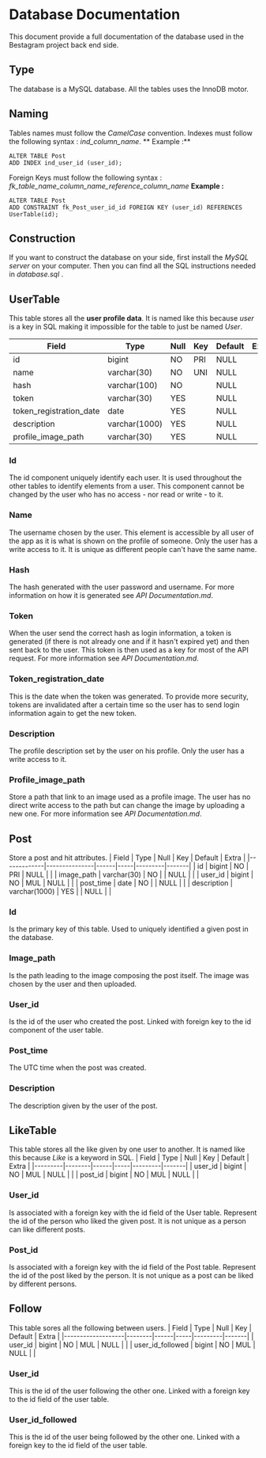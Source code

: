 # Database Documentation
This document provide a full documentation of the database used in the Bestagram project back end side.

## Type
The database is a MySQL database. All the tables uses the InnoDB motor.

## Naming
Tables names must follow the *CamelCase* convention. 
Indexes must follow the following syntax : *ind_column_name*.
** Example :**

    ALTER TABLE Post  
    ADD INDEX ind_user_id (user_id);

Foreign Keys must follow the following syntax : *fk_table_name_column_name_reference_column_name*
**Example :** 
  

    ALTER TABLE Post  
    ADD CONSTRAINT fk_Post_user_id_id FOREIGN KEY (user_id) REFERENCES UserTable(id);

## Construction
If you want to construct the database on your side, first install the *MySQL server* on your computer. Then you can find all the SQL instructions needed in *database.sql* .

## UserTable
This table stores all the **user profile data**. It is named like this because *user* is a key in SQL making it impossible for the table to just be named *User*.

| Field              | Type          | Null | Key | Default | Extra |
| --------------------|---------------|------|-----|---------|-------|
| id                 | bigint        | NO   | PRI | NULL    |       |
| name               | varchar(30)   | NO   | UNI | NULL    |       |
| hash               | varchar(100)  | NO   |     | NULL    |       |
| token                   | varchar(30)   | YES  |     | NULL    |       |
| token_registration_date | date          | YES  |     | NULL    |       |
| description        | varchar(1000) | YES  |     | NULL    |       |
| profile_image_path | varchar(30)   | YES  |     | NULL    |       |
### Id
The id component uniquely identify each user. It is used throughout the other tables to identify elements from a user.
This component cannot be changed by the user who has no access - nor read or write - to it.
### Name
The username chosen by the user. This element is accessible by all user of the app as it is what is shown on the profile of someone. Only the user has a write access to it. It is unique as different people can't have the same name.
### Hash
The hash generated with the user password and username. For more information on how it is generated see *API Documentation.md*.
### Token
When the user send the correct hash as login information, a token is generated (if there is not already one and if it hasn't expired yet) and then sent back to the user. This token is then used as a key for most of the API request. For more information see *API Documentation.md*.
### Token_registration_date
This is the date when the token was generated. To provide more security, tokens are invalidated after a certain time so the user has to send login information again to get the new token.
### Description
The profile description set by the user on his profile. Only the user has a write access to it.
### Profile_image_path
Store a path that link to an image used as a profile image. The user has no direct write access to the path but can change the image by uploading a new one. For more information see *API Documentation.md*.

## Post
Store a post and hit attributes.
| Field       | Type          | Null | Key | Default | Extra |
|-------------|---------------|------|-----|---------|-------|
| id          | bigint        | NO   | PRI | NULL    |       |
| image_path  | varchar(30)   | NO   |     | NULL    |       |
| user_id     | bigint        | NO   | MUL | NULL    |       |
| post_time   | date          | NO   |     | NULL    |       |
| description | varchar(1000) | YES  |     | NULL    |       |
### Id
Is the primary key of this table. Used to uniquely identified a given post in the database.
### Image_path
Is the path leading to the image composing the post itself. The image was chosen by the user and then uploaded.
### User_id
Is the id of the user who created the post. Linked with foreign key to the id component of the user table.
### Post_time
The UTC time when the post was created.
### Description
The description given by the user of the post.

## LikeTable
This table stores all the like given by one user to another. It is named like this because *Like* is a keyword in SQL.
| Field   | Type   | Null | Key | Default | Extra |
|---------|--------|------|-----|---------|-------|
| user_id | bigint | NO   | MUL | NULL    |       |
| post_id | bigint | NO   | MUL | NULL    |       |

### User_id
Is associated with a foreign key with the id field of the User table. Represent the id of the person who liked the given post. It is not unique as a person can like different posts.
### Post_id
Is associated with a foreign key with the id field of the Post table. Represent the id of the post liked by the person. It is not unique as a post can be liked by different persons.

## Follow
This table sores all the following between users.
| Field             | Type   | Null | Key | Default | Extra |
|-------------------|--------|------|-----|---------|-------|
| user_id           | bigint | NO   | MUL | NULL    |       |
| user_id_followed | bigint | NO   | MUL | NULL    |       |
### User_id
This is the id of the user following the other one. Linked with a foreign key to the id field of the user table.
### User_id_followed
This is the id of the user being followed by the other one. Linked with a foreign key to the id field of the user table.
